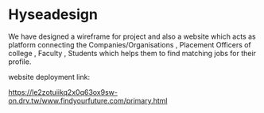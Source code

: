 # Hyseadesign


We have designed a wireframe for project and also a website which acts as platform connecting the Companies/Organisations , 
Placement Officers of college , Faculty , Students which helps them to find matching jobs for their profile.

website deployment link:

https://le2zotuiikq2x0q63ox9sw-on.drv.tw/www.findyourfuture.com/primary.html
